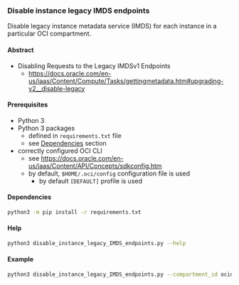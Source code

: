 ### Disable instance legacy IMDS endpoints

Disable legacy instance metadata service (IMDS) for each instance in a particular OCI compartment.

#### Abstract

* Disabling Requests to the Legacy IMDSv1 Endpoints
    * https://docs.oracle.com/en-us/iaas/Content/Compute/Tasks/gettingmetadata.htm#upgrading-v2__disable-legacy

#### Prerequisites

* Python 3
* Python 3 packages
    * defined in `requirements.txt` file
    * see [Dependencies](#dependencies) section
* correctly configured OCI CLI
    * see https://docs.oracle.com/en-us/iaas/Content/API/Concepts/sdkconfig.htm
    * by default, `$HOME/.oci/config` configuration file is used
        * by default `[DEFAULT]` profile is used

#### Dependencies

```bash
python3 -m pip install -r requirements.txt
```

#### Help

```bash
python3 disable_instance_legacy_IMDS_endpoints.py --help
```

#### Example

```bash
python3 disable_instance_legacy_IMDS_endpoints.py --compartment_id ocid1.compartment.oc1..aaaaaaaaaaaaaaaaaaa
```
